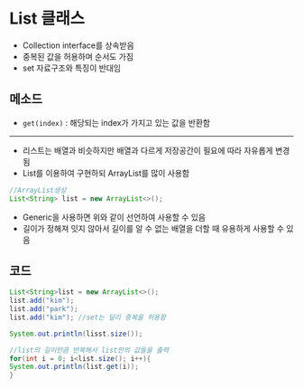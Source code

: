 List 클래스
============
* Collection interface를 상속받음
* 중복된 값을 허용하며 순서도 가짐
* set 자료구조와 특징이 반대임




메소드
-------
* <code>get(index)</code> : 해당되는 index가 가지고 있는 값을 반환함   
***
* 리스트는 배열과 비슷하지만 배열과 다르게 저장공간이 필요에 따라 자유롭게 변경됨   
* List를 이용하여 구현하되 ArrayList를 많이 사용함
```java
//ArrayList생성
List<String> list = new ArrayList<>();
```
* Generic을 사용하면 위와 같이 선언하여 사용할 수 있음
* 길이가 정해져 잇지 않아서 길이를 알 수 없는 배열을 더할 때 유용하게 사용할 수 있음

코드
-----

```java
List<String>list = new ArrayList<>();
list.add("kim");
list.add("park");
list.add("kim"); //set는 달리 중복을 허용함

System.out.println(lisst.size());

//list의 길이만큼 반복해서 list안의 값들을 출력
for(int i = 0; i<list.size(); i++){
System.out.println(list.get(i));
}
```
